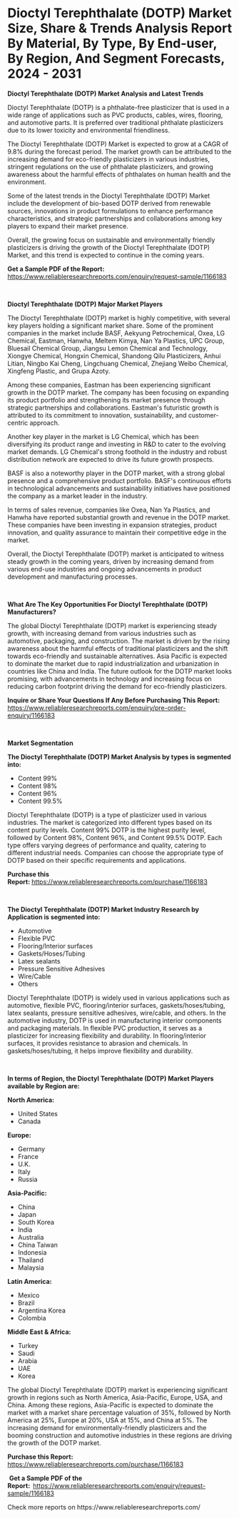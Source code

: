 <p><h1>Dioctyl Terephthalate (DOTP) Market Size, Share & Trends Analysis Report By Material, By Type, By End-user, By Region, And Segment Forecasts, 2024 - 2031</h1></p><p><strong>Dioctyl Terephthalate (DOTP) Market Analysis and Latest Trends</strong></p>
<p><p>Dioctyl Terephthalate (DOTP) is a phthalate-free plasticizer that is used in a wide range of applications such as PVC products, cables, wires, flooring, and automotive parts. It is preferred over traditional phthalate plasticizers due to its lower toxicity and environmental friendliness.</p><p>The Dioctyl Terephthalate (DOTP) Market is expected to grow at a CAGR of 9.8% during the forecast period. The market growth can be attributed to the increasing demand for eco-friendly plasticizers in various industries, stringent regulations on the use of phthalate plasticizers, and growing awareness about the harmful effects of phthalates on human health and the environment.</p><p>Some of the latest trends in the Dioctyl Terephthalate (DOTP) Market include the development of bio-based DOTP derived from renewable sources, innovations in product formulations to enhance performance characteristics, and strategic partnerships and collaborations among key players to expand their market presence.</p><p>Overall, the growing focus on sustainable and environmentally friendly plasticizers is driving the growth of the Dioctyl Terephthalate (DOTP) Market, and this trend is expected to continue in the coming years.</p></p>
<p><strong>Get a Sample PDF of the Report:&nbsp;</strong> <a href="https://www.reliableresearchreports.com/enquiry/request-sample/1166183">https://www.reliableresearchreports.com/enquiry/request-sample/1166183</a></p>
<p>&nbsp;</p>
<p><strong>Dioctyl Terephthalate (DOTP) Major Market Players</strong></p>
<p><p>The Dioctyl Terephthalate (DOTP) market is highly competitive, with several key players holding a significant market share. Some of the prominent companies in the market include BASF, Aekyung Petrochemical, Oxea, LG Chemical, Eastman, Hanwha, Meltem Kimya, Nan Ya Plastics, UPC Group, Bluesail Chemical Group, Jiangsu Lemon Chemical and Technology, Xiongye Chemical, Hongxin Chemical, Shandong Qilu Plasticizers, Anhui Litian, Ningbo Kai Cheng, Lingchuang Chemical, Zhejiang Weibo Chemical, Xingfeng Plastic, and Grupa Azoty.</p><p>Among these companies, Eastman has been experiencing significant growth in the DOTP market. The company has been focusing on expanding its product portfolio and strengthening its market presence through strategic partnerships and collaborations. Eastman's futuristic growth is attributed to its commitment to innovation, sustainability, and customer-centric approach.</p><p>Another key player in the market is LG Chemical, which has been diversifying its product range and investing in R&D to cater to the evolving market demands. LG Chemical's strong foothold in the industry and robust distribution network are expected to drive its future growth prospects.</p><p>BASF is also a noteworthy player in the DOTP market, with a strong global presence and a comprehensive product portfolio. BASF's continuous efforts in technological advancements and sustainability initiatives have positioned the company as a market leader in the industry.</p><p>In terms of sales revenue, companies like Oxea, Nan Ya Plastics, and Hanwha have reported substantial growth and revenue in the DOTP market. These companies have been investing in expansion strategies, product innovation, and quality assurance to maintain their competitive edge in the market.</p><p>Overall, the Dioctyl Terephthalate (DOTP) market is anticipated to witness steady growth in the coming years, driven by increasing demand from various end-use industries and ongoing advancements in product development and manufacturing processes.</p></p>
<p>&nbsp;</p>
<p><strong>What Are The Key Opportunities For Dioctyl Terephthalate (DOTP) Manufacturers?</strong></p>
<p><p>The global Dioctyl Terephthalate (DOTP) market is experiencing steady growth, with increasing demand from various industries such as automotive, packaging, and construction. The market is driven by the rising awareness about the harmful effects of traditional plasticizers and the shift towards eco-friendly and sustainable alternatives. Asia Pacific is expected to dominate the market due to rapid industrialization and urbanization in countries like China and India. The future outlook for the DOTP market looks promising, with advancements in technology and increasing focus on reducing carbon footprint driving the demand for eco-friendly plasticizers.</p></p>
<p><strong>Inquire or Share Your Questions If Any Before Purchasing This Report:</strong> <a href="https://www.reliableresearchreports.com/enquiry/pre-order-enquiry/1166183">https://www.reliableresearchreports.com/enquiry/pre-order-enquiry/1166183</a></p>
<p>&nbsp;</p>
<p><strong>Market Segmentation</strong></p>
<p><strong>The Dioctyl Terephthalate (DOTP) Market Analysis by types is segmented into:</strong></p>
<p><ul><li>Content 99%</li><li>Content 98%</li><li>Content 96%</li><li>Content 99.5%</li></ul></p>
<p><p>Dioctyl Terephthalate (DOTP) is a type of plasticizer used in various industries. The market is categorized into different types based on its content purity levels. Content 99% DOTP is the highest purity level, followed by Content 98%, Content 96%, and Content 99.5% DOTP. Each type offers varying degrees of performance and quality, catering to different industrial needs. Companies can choose the appropriate type of DOTP based on their specific requirements and applications.</p></p>
<p><strong>Purchase this Report:&nbsp;</strong><a href="https://www.reliableresearchreports.com/purchase/1166183">https://www.reliableresearchreports.com/purchase/1166183</a></p>
<p>&nbsp;</p>
<p><strong>The Dioctyl Terephthalate (DOTP) Market Industry Research by Application is segmented into:</strong></p>
<p><ul><li>Automotive</li><li>Flexible PVC</li><li>Flooring/Interior surfaces</li><li>Gaskets/Hoses/Tubing</li><li>Latex sealants</li><li>Pressure Sensitive Adhesives</li><li>Wire/Cable</li><li>Others</li></ul></p>
<p><p>Dioctyl Terephthalate (DOTP) is widely used in various applications such as automotive, flexible PVC, flooring/interior surfaces, gaskets/hoses/tubing, latex sealants, pressure sensitive adhesives, wire/cable, and others. In the automotive industry, DOTP is used in manufacturing interior components and packaging materials. In flexible PVC production, it serves as a plasticizer for increasing flexibility and durability. In flooring/interior surfaces, it provides resistance to abrasion and chemicals. In gaskets/hoses/tubing, it helps improve flexibility and durability.</p></p>
<p>&nbsp;</p>
<p><strong>In terms of Region, the Dioctyl Terephthalate (DOTP) Market Players available by Region are:</strong></p>
<p>
    <p> <strong> North America: </strong>
        <ul>
            <li>United States</li>
            <li>Canada</li>
        </ul>
        </p> 
    <p> <strong> Europe: </strong>
        <ul>
            <li>Germany</li>
            <li>France</li>
            <li>U.K.</li>
            <li>Italy</li>
            <li>Russia</li>
        </ul>
        </p> 
    <p> <strong> Asia-Pacific: </strong>
        <ul>
            <li>China</li>
            <li>Japan</li>
            <li>South Korea</li>
            <li>India</li>
            <li>Australia</li>
            <li>China Taiwan</li>
            <li>Indonesia</li>
            <li>Thailand</li>
            <li>Malaysia</li>
        </ul>
        </p> 
    <p> <strong> Latin America: </strong>
        <ul>
            <li>Mexico</li>
            <li>Brazil</li>
            <li>Argentina Korea</li>
            <li>Colombia</li>
        </ul>
        </p> 
    <p> <strong> Middle East & Africa: </strong>
        <ul>
            <li>Turkey</li>
            <li>Saudi</li>
            <li>Arabia</li>
            <li>UAE</li>
            <li>Korea</li>
        </ul>
    </p>
    </p>
<p><p>The global Dioctyl Terephthalate (DOTP) market is experiencing significant growth in regions such as North America, Asia-Pacific, Europe, USA, and China. Among these regions, Asia-Pacific is expected to dominate the market with a market share percentage valuation of 35%, followed by North America at 25%, Europe at 20%, USA at 15%, and China at 5%. The increasing demand for environmentally-friendly plasticizers and the booming construction and automotive industries in these regions are driving the growth of the DOTP market.</p></p>
<p><strong>Purchase this Report: </strong><a href="https://www.reliableresearchreports.com/purchase/1166183">https://www.reliableresearchreports.com/purchase/1166183</a></p>
<p>&nbsp;<strong>Get a Sample PDF of the Report:&nbsp;&nbsp;</strong><a href="https://www.reliableresearchreports.com/enquiry/request-sample/1166183">https://www.reliableresearchreports.com/enquiry/request-sample/1166183</a></p>
<p><strong></strong></p>
<p>Check more reports on https://www.reliableresearchreports.com/</p>